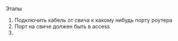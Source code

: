 Этапы
1. Подключить кабель от свича к какому нибудь порту роутера
2. Порт на свиче должен быть в access
3. 